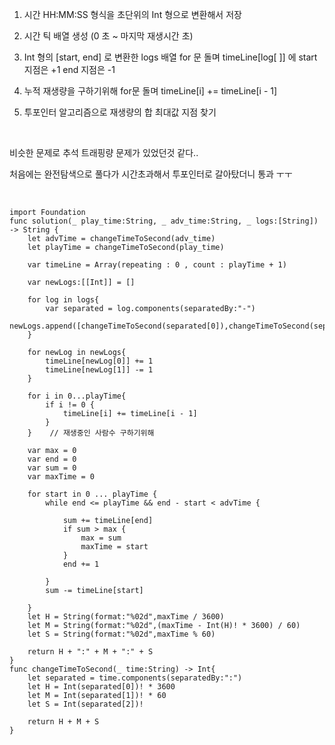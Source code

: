 1. 시간 HH:MM:SS 형식을 초단위의 Int 형으로 변환해서 저장

2. 시간 틱 배열 생성 (0 초 ~ 마지막 재생시간 초)

3. Int 형의 [start, end] 로 변환한 logs 배열 for 문 돌며 timeLine[log[       ]] 에 start 지점은 +1 end 지점은 -1

4. 누적 재생량을 구하기위해 for문 돌며 timeLine[i] += timeLine[i - 1]

5. 투포인터 알고리즘으로 재생량의 합 최대값 지점 찾기

​

비슷한 문제로 추석 트래핑량 문제가 있었던것 같다..

처음에는 완전탐색으로 풀다가 시간초과해서 투포인터로 갈아탔더니 통과 ㅜㅜ

​

    import Foundation
    func solution(_ play_time:String, _ adv_time:String, _ logs:[String]) -> String {
        let advTime = changeTimeToSecond(adv_time)
        let playTime = changeTimeToSecond(play_time)

        var timeLine = Array(repeating : 0 , count : playTime + 1)

        var newLogs:[[Int]] = []

        for log in logs{
            var separated = log.components(separatedBy:"-")
            newLogs.append([changeTimeToSecond(separated[0]),changeTimeToSecond(separated[1])])
        }

        for newLog in newLogs{
            timeLine[newLog[0]] += 1
            timeLine[newLog[1]] -= 1
        }

        for i in 0...playTime{
            if i != 0 {
                timeLine[i] += timeLine[i - 1]
            }
        }    // 재생중인 사람수 구하기위해

        var max = 0
        var end = 0
        var sum = 0
        var maxTime = 0

        for start in 0 ... playTime {
            while end <= playTime && end - start < advTime {

                sum += timeLine[end]
                if sum > max {
                    max = sum
                    maxTime = start
                }
                end += 1

            }
            sum -= timeLine[start]

        }
        let H = String(format:"%02d",maxTime / 3600)
        let M = String(format:"%02d",(maxTime - Int(H)! * 3600) / 60)
        let S = String(format:"%02d",maxTime % 60)

        return H + ":" + M + ":" + S
    }
    func changeTimeToSecond(_ time:String) -> Int{
        let separated = time.components(separatedBy:":")
        let H = Int(separated[0])! * 3600
        let M = Int(separated[1])! * 60
        let S = Int(separated[2])!

        return H + M + S
    }
